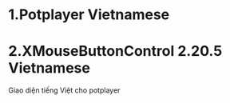 # 1.Potplayer Vietnamese
# 2.XMouseButtonControl 2.20.5 Vietnamese
Giao diện tiếng Việt cho potplayer 
